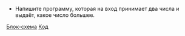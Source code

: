 *  Напишите программу, которая на вход принимает два числа и выдаёт, какое число большее. 

[Блок-схема](Task101/diagrame.drawio.png)    [Код](Task101/Program.cs)

